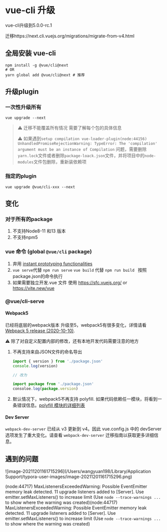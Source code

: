 # vue-cli 升级

vue-cli升级到5.0.0-rc.1

迁移https://next.cli.vuejs.org/migrations/migrate-from-v4.html



## 全局安装 vue-cli

```shell
npm install -g @vue/cli@next
# OR
yarn global add @vue/cli@next # 推荐
```



## 升级plugin

### 一次性升级所有

```shell
vue upgrade --next
```

> ⚠️  迁移不能覆盖所有情况  需要了解每个包的具体信息
>
> ⚠️ 如果遇到`setup compilation vue-loader-plugin(node:44156) UnhandledPromiseRejectionWarning: TypeError: The 'compilation' argument must be an instance of Compilation` 问题，需要删除`yarn.lock`文件或者删除`package-loack.json`文件，并将项目中的`node-modules`文件包删除，重新装依赖项
>
> 

### 指定的plugin

```shell
vue upgrade @vue/cli-xxx --next
```



## 变化

### 对于所有的package

1. 不支持Node8-11 和13 版本
2. 不支持npm5



###  vue 命令 (global `@vue/cli` package)

1. 弃用 [instant prototyping functionalities](https://v4.cli.vuejs.org/guide/prototyping.html)
2. `vue serve`代替 `npm run serve`       `vue build` 代替  `npm run build ` 按照package.json的命令执行
3. 如果需要独立开发.vue 文件  使用  https://sfc.vuejs.org/ or https://vite.new/vue 



###  @vue/cli-serve

#### Webpack5

已经将底层的webpack版本 升级至5，webpack5有很多变化，详情请看 [Webpack 5 release (2020-10-10)](https://webpack.js.org/blog/2020-10-10-webpack-5-release/).

⚠️ 除了对自定义配置内部的修改，还有本地开发代码需要注意的地方

1. 不再支持来自JSON文件的命名导出 

   ```js
   import { version } from './package.json'
   console.log(version)
   
   // 改为
   
   import package from './package.json'
   consoloe.log(package.version)
   ```

   

2. 默认情况下，webpack5不再支持 polyfill. 如果代码依赖任一模块，将看到一条错误信息。[polyfill 模块的详细列表](https://github.com/webpack/webpack/pull/8460/commits/a68426e9255edcce7822480b78416837617ab065) 

#### Dev Server


`webpack-dev-server` 已经从 v3 更新到 v4。因此 vue.config.js 中的 devServer 选项发生了重大变化。请查看 `webpack-dev-server` 迁移指南以获取更多详细信息。







## 遇到的问题

![image-20211201161715296](/Users/wangyuan198/Library/Application Support/typora-user-images/image-20211201161715296.png)

(node:44717) MaxListenersExceededWarning: Possible EventEmitter memory leak detected. 11 upgrade listeners added to [Server]. Use emitter.setMaxListeners() to increase limit
(Use `node --trace-warnings ...` to show where the warning was created)(node:44717) MaxListenersExceededWarning: Possible EventEmitter memory leak detected. 11 upgrade listeners added to [Server]. Use emitter.setMaxListeners() to increase limit
(Use `node --trace-warnings ...` to show where the warning was created)